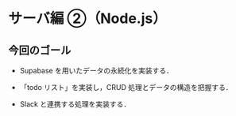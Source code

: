 # サーバ編 ②（Node.js）

## 今回のゴール

- Supabase を用いたデータの永続化を実装する．

- 「todo リスト」を実装し，CRUD 処理とデータの構造を把握する．

- Slack と連携する処理を実装する．
